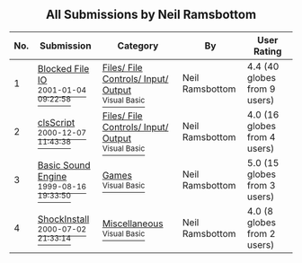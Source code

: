 ﻿<div align="center">

## All Submissions by Neil Ramsbottom

</div>

No.  | Submission | Category | By   | User Rating
---- | ---------- | -------- | ---- | -----------
1 | [Blocked File IO<br /><sup>2001-01-04 09:22:58</sup>](https://github.com/Planet-Source-Code/neil-ramsbottom-blocked-file-io__1-14103) | [Files/ File Controls/ Input/ Output<br /><sup>Visual Basic</sup>](../ByCategory/files-file-controls-input-output__1-3.md) | Neil Ramsbottom | 4.4 (40 globes from 9 users)
2 | [clsScript<br /><sup>2000-12-07 11:43:38</sup>](https://github.com/Planet-Source-Code/neil-ramsbottom-clsscript__1-13399) | [Files/ File Controls/ Input/ Output<br /><sup>Visual Basic</sup>](../ByCategory/files-file-controls-input-output__1-3.md) | Neil Ramsbottom | 4.0 (16 globes from 4 users)
3 | [Basic Sound Engine<br /><sup>1999-08-16 19:33:50</sup>](https://github.com/Planet-Source-Code/neil-ramsbottom-basic-sound-engine__1-3072) | [Games<br /><sup>Visual Basic</sup>](../ByCategory/games__1-38.md) | Neil Ramsbottom | 5.0 (15 globes from 3 users)
4 | [ShockInstall<br /><sup>2000-07-02 21:33:14</sup>](https://github.com/Planet-Source-Code/neil-ramsbottom-shockinstall__1-9930) | [Miscellaneous<br /><sup>Visual Basic</sup>](../ByCategory/miscellaneous__1-1.md) | Neil Ramsbottom | 4.0 (8 globes from 2 users)
